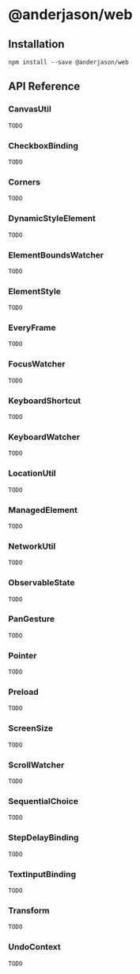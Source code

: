 # @anderjason/web

## Installation

`npm install --save @anderjason/web`

## API Reference

### CanvasUtil

`TODO`

### CheckboxBinding

`TODO`

### Corners

`TODO`

### DynamicStyleElement

`TODO`

### ElementBoundsWatcher

`TODO`

### ElementStyle

`TODO`

### EveryFrame

`TODO`

### FocusWatcher

`TODO`

### KeyboardShortcut

`TODO`

### KeyboardWatcher

`TODO`

### LocationUtil

`TODO`

### ManagedElement

`TODO`

### NetworkUtil

`TODO`

### ObservableState

`TODO`

### PanGesture

`TODO`

### Pointer

`TODO`

### Preload

`TODO`

### ScreenSize

`TODO`

### ScrollWatcher

`TODO`

### SequentialChoice

`TODO`

### StepDelayBinding

`TODO`

### TextInputBinding

`TODO`

### Transform

`TODO`

### UndoContext

`TODO`
